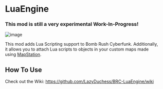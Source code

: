 # LuaEngine

### This mod is still a very experimental Work-In-Progress!

![image](https://github.com/LazyDuchess/BRC-LuaEngine/assets/42678262/48e3a931-88f9-4b43-8da5-25cbcbc71efa)

This mod adds Lua Scripting support to Bomb Rush Cyberfunk. Additionally, it allows you to attach Lua scripts to objects in your custom maps made using [MapStation](https://github.com/BRCMapStation/MapStation).

## How To Use

Check out the Wiki: https://github.com/LazyDuchess/BRC-LuaEngine/wiki
